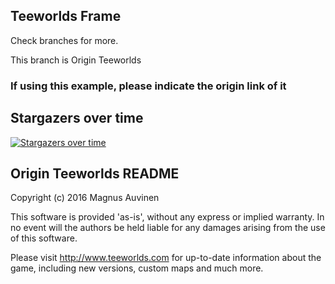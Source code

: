 ## Teeworlds Frame ##
Check branches for more.

This branch is Origin Teeworlds

### If using this example, please indicate the origin link of it ###

## Stargazers over time

[![Stargazers over time](https://starchart.cc/teeworldsmods2/Teeworlds-Example.svg)](https://starchart.cc/teeworldsmods2/Teeworlds-Example)


## Origin Teeworlds README ##
Copyright (c) 2016 Magnus Auvinen


This software is provided 'as-is', without any express or implied
warranty. In no event will the authors be held liable for any damages
arising from the use of this software.


Please visit http://www.teeworlds.com for up-to-date information about 
the game, including new versions, custom maps and much more.
